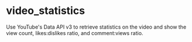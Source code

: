 # video_statistics
Use YouTube's Data API v3 to retrieve statistics on the video and show the view count, likes:dislikes ratio, and comment:views ratio.
